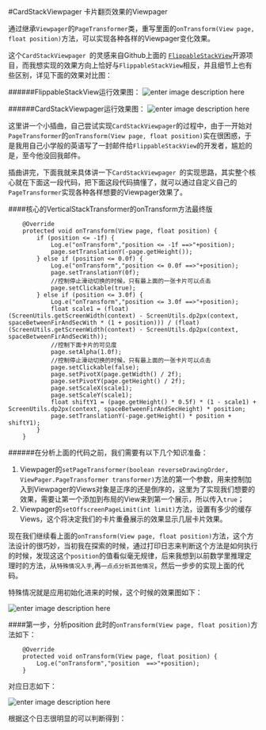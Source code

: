 #CardStackViewpager 卡片翻页效果的Viewpager

通过继承`Viewpager`的`PageTransformer`类，重写里面的`onTransform(View page, float position)`方法，可以实现各种各样的Viewpager变化效果。

这个`CardStackViewpager `的灵感来自Github上面的	[`FlippableStackView`](https://github.com/blipinsk/FlippableStackView)开源项目，而我想实现的效果方向上恰好与`FlippableStackView`相反，并且细节上也有些区别，详见下面的效果对比图：

######FlippableStackView运行效果图：
![enter image description here](https://github.com/NateRobinson/CardStackViewpager/blob/master/img/one.gif?raw=true)

######CardStackViewpager运行效果图：
![enter image description here](https://github.com/NateRobinson/CardStackViewpager/blob/master/img/two.gif?raw=true)

这里讲一个小插曲，自己尝试实现`CardStackViewpager`的过程中，由于一开始对`PageTransformer`的`onTransform(View page, float position)`实在很困惑，于是我用自己小学般的英语写了一封邮件给`FlippableStackView`的开发者，尴尬的是，至今他没回我邮件。

插曲讲完，下面我就来具体讲一下`CardStackViewpager `的实现思路，其实整个核心就在下面这一段代码，把下面这段代码搞懂了，就可以通过自定义自己的`PageTransformer`实现各种各样想要的Viewpager效果了。

####核心的VerticalStackTransformer的onTransform方法最终版

```
    @Override
    protected void onTransform(View page, float position) {
        if (position <= -1f) {
            Log.e("onTransform","position <= -1f ==>"+position);
            page.setTranslationY(-page.getHeight());
        } else if (position <= 0.0f) {
            Log.e("onTransform","position <= 0.0f ==>"+position);
            page.setTranslationY(0f);
            //控制停止滑动切换的时候，只有最上面的一张卡片可以点击
            page.setClickable(true);
        } else if (position <= 3.0f) {
            Log.e("onTransform","position <= 3.0f ==>"+position);
            float scale1 = (float) (ScreenUtils.getScreenWidth(context) - ScreenUtils.dp2px(context, spaceBetweenFirAndSecWith * (1 + position))) / (float) (ScreenUtils.getScreenWidth(context) - ScreenUtils.dp2px(context, spaceBetweenFirAndSecWith));
            //控制下面卡片的可见度
            page.setAlpha(1.0f);
            //控制停止滑动切换的时候，只有最上面的一张卡片可以点击
            page.setClickable(false);
            page.setPivotX(page.getWidth() / 2f);
            page.setPivotY(page.getHeight() / 2f);
            page.setScaleX(scale1);
            page.setScaleY(scale1);
            float shiftY1 = (page.getHeight() * 0.5f) * (1 - scale1) + ScreenUtils.dp2px(context, spaceBetweenFirAndSecHeight) * position;
            page.setTranslationY(-page.getHeight() * position + shiftY1);
        }
    }
```

######在分析上面的代码之前，我们需要有以下几个知识准备：
1. Viewpager的`setPageTransformer(boolean reverseDrawingOrder, ViewPager.PageTransformer transformer)`方法的第一个参数，用来控制加入到Viewpager的Views对象是正序的还是倒序的，这里为了实现我们想要的效果，需要让第一个添加到布局的View来到第一个展示，所以传入`true`；
2. Viewpager的`setOffscreenPageLimit(int limit)`方法，设置有多少的缓存Views，这个将决定我们的卡片重叠展示的效果显示几层卡片效果。

现在我们继续看上面的`onTransform(View page, float position)`方法，这个方法设计的很巧妙，当初我在探索的时候，通过打印日志来判断这个方法是如何执行的时候，发现这这个`position`的值看似毫无规律，后来我想到以前数学里推理定理时的方法，从`特殊情况入手`,再`一点点分析其他情况`，然后一步步的实现上面的代码。

特殊情况就是应用初始化进来的时候，这个时候的效果图如下：

![enter image description here](https://github.com/NateRobinson/CardStackViewpager/blob/master/img/four.png?raw=true)


####第一步，分析position
此时的`onTransform(View page, float position)`方法如下：

```
    @Override
    protected void onTransform(View page, float position) {
        Log.e("onTransform","position  ==>"+position);
    }
```

对应日志如下：

![enter image description here](https://github.com/NateRobinson/CardStackViewpager/blob/master/img/three.png?raw=true)

根据这个日志很明显的可以判断得到：